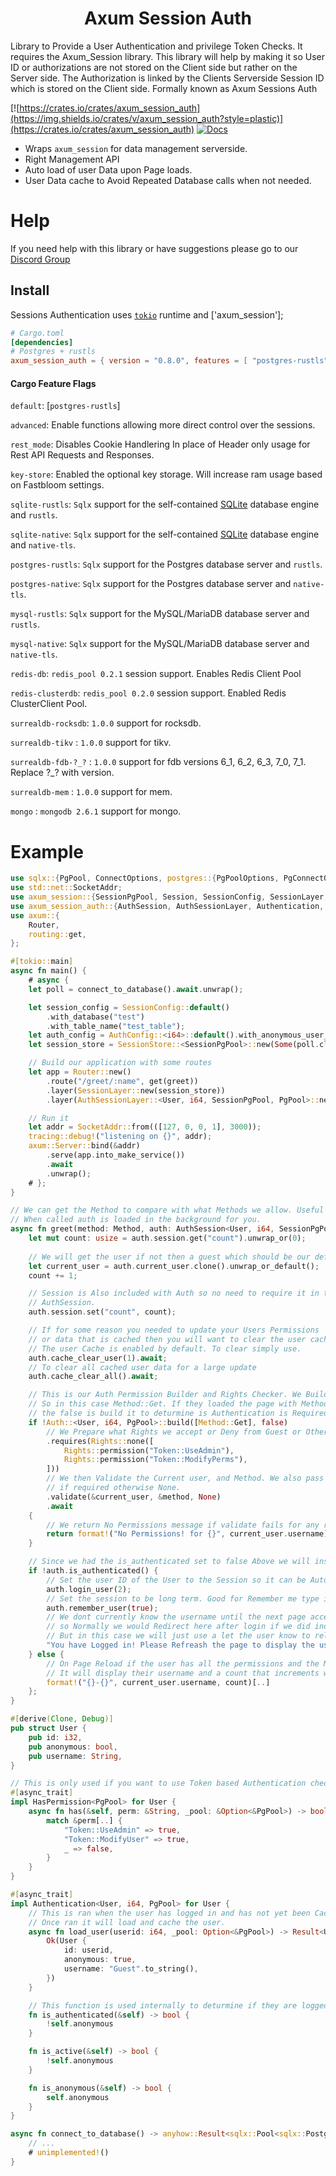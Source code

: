 <h1 align="center">
 Axum Session Auth
</h1>

Library to Provide a User Authentication and privilege Token Checks. It requires the Axum_Session library.
This library will help by making it so User ID or authorizations are not stored on the Client side but rather on the Server side.
The Authorization is linked by the Clients Serverside Session ID which is stored on the Client side. Formally known as Axum Sessions Auth

[![https://crates.io/crates/axum_session_auth](https://img.shields.io/crates/v/axum_session_auth?style=plastic)](https://crates.io/crates/axum_session_auth)
[![Docs](https://docs.rs/axum_session_auth/badge.svg)](https://docs.rs/axum_session_auth)

- Wraps `axum_session` for data management serverside.
- Right Management API
- Auto load of user Data upon Page loads.
- User Data cache to Avoid Repeated Database calls when not needed.

# Help

If you need help with this library or have suggestions please go to our [Discord Group](https://discord.gg/gVXNDwpS3Z)

## Install

 Sessions Authentication uses [`tokio`] runtime and ['axum_session'];

[`tokio`]: https://github.com/tokio-rs/tokio
[`native-tls`]: https://crates.io/crates/native-tls
[`rustls`]: https://crates.io/crates/rustls
[`sqlx`]: https://crates.io/crates/sqlx
[`axum_session`]: https://crates.io/crates/axum_session

```toml
# Cargo.toml
[dependencies]
# Postgres + rustls
axum_session_auth = { version = "0.8.0", features = [ "postgres-rustls" ] }
```

#### Cargo Feature Flags
`default`: [`postgres-rustls`]

`advanced`: Enable functions allowing more direct control over the sessions.

`rest_mode`: Disables Cookie Handlering In place of Header only usage for Rest API Requests and Responses.

`key-store`: Enabled the optional key storage. Will increase ram usage based on Fastbloom settings.

`sqlite-rustls`: `Sqlx` support for the self-contained [SQLite](https://sqlite.org/) database engine and `rustls`.

`sqlite-native`: `Sqlx` support for the self-contained [SQLite](https://sqlite.org/) database engine and `native-tls`.

`postgres-rustls`: `Sqlx` support for the Postgres database server and `rustls`.

`postgres-native`: `Sqlx` support for the Postgres database server and `native-tls`.

`mysql-rustls`: `Sqlx` support for the MySQL/MariaDB database server and `rustls`.

`mysql-native`: `Sqlx` support for the MySQL/MariaDB database server and `native-tls`.

`redis-db`:  `redis_pool 0.2.1` session support. Enables Redis Client Pool

`redis-clusterdb`:  `redis_pool 0.2.0` session support. Enabled Redis ClusterClient Pool.

`surrealdb-rocksdb`: `1.0.0` support for rocksdb.

`surrealdb-tikv` : `1.0.0` support for tikv.

`surrealdb-fdb-?_?` : `1.0.0` support for fdb versions 6_1, 6_2, 6_3, 7_0, 7_1. Replace ?_? with version.

`surrealdb-mem` : `1.0.0` support for mem.

`mongo` : `mongodb 2.6.1` support for mongo.

# Example

```rust
use sqlx::{PgPool, ConnectOptions, postgres::{PgPoolOptions, PgConnectOptions}};
use std::net::SocketAddr;
use axum_session::{SessionPgPool, Session, SessionConfig, SessionLayer, DatabasePool};
use axum_session_auth::{AuthSession, AuthSessionLayer, Authentication, AuthConfig};
use axum::{
    Router,
    routing::get,
};

#[tokio::main]
async fn main() {
    # async {
    let poll = connect_to_database().await.unwrap();

    let session_config = SessionConfig::default()
        .with_database("test")
        .with_table_name("test_table");
    let auth_config = AuthConfig::<i64>::default().with_anonymous_user_id(Some(1));
    let session_store = SessionStore::<SessionPgPool>::new(Some(poll.clone().into()), session_config);

    // Build our application with some routes
    let app = Router::new()
        .route("/greet/:name", get(greet))
        .layer(SessionLayer::new(session_store))
        .layer(AuthSessionLayer::<User, i64, SessionPgPool, PgPool>::new(Some(poll)).with_config(auth_config));

    // Run it
    let addr = SocketAddr::from(([127, 0, 0, 1], 3000));
    tracing::debug!("listening on {}", addr);
    axum::Server::bind(&addr)
        .serve(app.into_make_service())
        .await
        .unwrap();
    # };
}

// We can get the Method to compare with what Methods we allow. Useful if this supports multiple methods.
// When called auth is loaded in the background for you.
async fn greet(method: Method, auth: AuthSession<User, i64, SessionPgPool, PgPool>) -> &'static str {
    let mut count: usize = auth.session.get("count").unwrap_or(0);
    
    // We will get the user if not then a guest which should be our default.
    let current_user = auth.current_user.clone().unwrap_or_default();
    count += 1;

    // Session is Also included with Auth so no need to require it in the function arguments if your using
    // AuthSession.
    auth.session.set("count", count);

    // If for some reason you needed to update your Users Permissions 
    // or data that is cached then you will want to clear the user cache if it is enabled.
    // The user Cache is enabled by default. To clear simply use.
    auth.cache_clear_user(1).await;
    // To clear all cached user data for a large update
    auth.cache_clear_all().await;

    // This is our Auth Permission Builder and Rights Checker. We Build it with the Methods to check for
    // So in this case Method::Get. If they loaded the page with Method::Post it will fail with the no Permissions! error.
    // the false is build it to deturmine is Authentication is Required or not. this runs is_authenticated() when true. 
    if !Auth::<User, i64, PgPool>::build([Method::Get], false)
        // We Prepare what Rights we accept or Deny from Guest or Other users.
        .requires(Rights::none([
            Rights::permission("Token::UseAdmin"),
            Rights::permission("Token::ModifyPerms"),
        ]))
        // We then Validate the Current user, and Method. We also pass our Database along for database permissions checking
        // if required otherwise None.
        .validate(&current_user, &method, None)
        .await
    {
        // We return No Permissions message if validate fails for any reason.
        return format!("No Permissions! for {}", current_user.username)[];
    }

    // Since we had the is_authenticated set to false Above we will instead use it to login our Guest user. 
    if !auth.is_authenticated() {
        // Set the user ID of the User to the Session so it can be Auto Loaded the next load or redirect
        auth.login_user(2);
        // Set the session to be long term. Good for Remember me type instances.
        auth.remember_user(true);
        // We dont currently know the username until the next page access.
        // so Normally we would Redirect here after login if we did indeed login.
        // But in this case we will just use a let the user know to reload the page for the example.
        "You have Logged in! Please Refreash the page to display the username and counter."
    } else {
        // On Page Reload if the user has all the permissions and the Method is correct and they are logged in
        // It will display their username and a count that increments with each page refreash.
        format!("{}-{}", current_user.username, count)[..]
    };
}

#[derive(Clone, Debug)]
pub struct User {
    pub id: i32,
    pub anonymous: bool,
    pub username: String,
}

// This is only used if you want to use Token based Authentication checks
#[async_trait]
impl HasPermission<PgPool> for User {
    async fn has(&self, perm: &String, _pool: &Option<&PgPool>) -> bool {
        match &perm[..] {
            "Token::UseAdmin" => true,
            "Token::ModifyUser" => true,
            _ => false,
        }
    }
}

#[async_trait]
impl Authentication<User, i64, PgPool> for User {
    // This is ran when the user has logged in and has not yet been Cached in the system.
    // Once ran it will load and cache the user.
    async fn load_user(userid: i64, _pool: Option<&PgPool>) -> Result<User> {
        Ok(User {
            id: userid,
            anonymous: true,
            username: "Guest".to_string(),
        })
    }

    // This function is used internally to deturmine if they are logged in or not.
    fn is_authenticated(&self) -> bool {
        !self.anonymous
    }

    fn is_active(&self) -> bool {
        !self.anonymous
    }

    fn is_anonymous(&self) -> bool {
        self.anonymous
    }
}

async fn connect_to_database() -> anyhow::Result<sqlx::Pool<sqlx::Postgres>> {
    // ...
    # unimplemented!()
}
```
